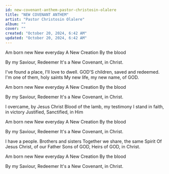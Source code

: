 ```yaml
---
id: new-covenant-anthem-pastor-christosin-olalere
title: "NEW COVENANT ANTHEM"
artist: "Pastor Christosin Olalere"
album: ""
cover: ""
created: "October 20, 2024, 6:42 AM"
updated: "October 20, 2024, 6:42 AM"
---
```


Am born new
New everyday
A New Creation
By the blood

By my Saviour, Redeemer
It's a New Covenant, in Christ.

I've found a place, I'll love to dwell.
GOD'S children, saved and redeemed.
I'm one of them, holy saints
My new life, my new name, of GOD.

Am born new
New everyday
A New Creation
By the blood

By my Saviour, Redeemer
It's a New Covenant, in Christ.

I overcame, by Jesus Christ
Blood of the lamb, my testimony
I stand in faith, in victory
Justified, Sanctified, in Him

Am born new
New everyday
A New Creation
By the blood

By my Saviour, Redeemer
It's a New Covenant, in Christ.

I have a people. Brothers and sisters
Together we share, the same Spirit
Of Jesus Christ, of our Father
Sons of GOD, Heirs of GOD, in Christ.

Am born new
New everyday
A New Creation
By the blood

By my Saviour, Redeemer
It's a New Covenant, in Christ.